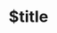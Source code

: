 ---
title: $title
second_title: GroupDocs.Signature for .NET API 参考
description: $description
type: docs
weight: $weight
url: /zh/net/$ref/
---